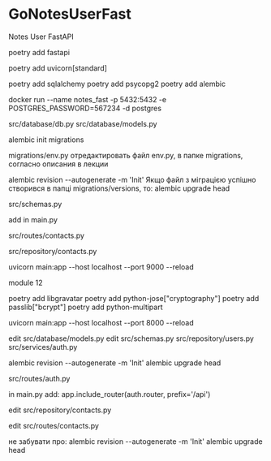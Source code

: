 # GoNotesUserFast
 Notes User FastAPI


poetry add fastapi

poetry add uvicorn[standard]

poetry add sqlalchemy
poetry add psycopg2
poetry add alembic


docker run --name notes_fast -p 5432:5432 -e POSTGRES_PASSWORD=567234 -d postgres

src/database/db.py
src/database/models.py


alembic init migrations

migrations/env.py    отредактировать файл env.py, в папке migrations, согласно описания в лекции

alembic revision --autogenerate -m 'Init'
    Якщо файл з міграцією успішно створився в папці migrations/versions, то:
alembic upgrade head

src/schemas.py

add in main.py

src/routes/contacts.py

src/repository/contacts.py


uvicorn main:app --host localhost --port 9000 --reload

module 12

poetry add libgravatar
poetry add python-jose["cryptography"]
poetry add passlib["bcrypt"]
poetry add python-multipart

uvicorn main:app --host localhost --port 8000 --reload

edit src/database/models.py
edit src/schemas.py
src/repository/users.py
src/services/auth.py

alembic revision --autogenerate -m 'Init'
alembic upgrade head

src/routes/auth.py

in main.py add:
app.include_router(auth.router, prefix='/api')

edit src/repository/contacts.py

edit src/routes/contacts.py

не забувати про:
alembic revision --autogenerate -m 'Init'
alembic upgrade head











